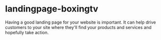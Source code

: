 # landingpage-boxingtv
Having a good landing page for your website is important. It can help drive customers to your site where they'll find your products and services and hopefully take action.
